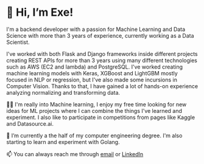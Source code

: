# 👋 Hi, I’m Exe!
I'm a backend developer with a passion for Machine Learning and Data Science with more than 3 years of experience, currently working as a Data Scientist.

I've worked with both Flask and Django frameworks inside different projects creating REST APIs for more than 3 years using many different technologies such as AWS (EC2 and lambda) and PostgreSQL. I've worked creating machine learning models with Keras, XGBoost and LightGBM mostly focused in NLP or regression, but I've also made some incursions in Computer Vision. Thanks to that, I have gained a lot of hands-on experience analyzing normalizing and transforming data.

:man_technologist: I'm really into Machine learning, I enjoy my free time looking for new ideas for ML projects where I can combine the things I've learned and experiment. I also like to participate in competitions from pages like Kaggle and Datasource.ai.

🌱 I’m currently a the half of my computer engineering degree. I'm also starting to learn and experiment with Golang.

📫 You can always reach me through [email](mailto:exequielmoneva@gmail.com) or [LinkedIn](https://www.linkedin.com/in/exequiel-moneva/?locale=en_US)
